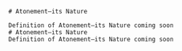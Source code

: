 
    # Atonement—its Nature

    Definition of Atonement—its Nature coming soon
    # Atonement—its Nature
    Definition of Atonement—its Nature coming soon
